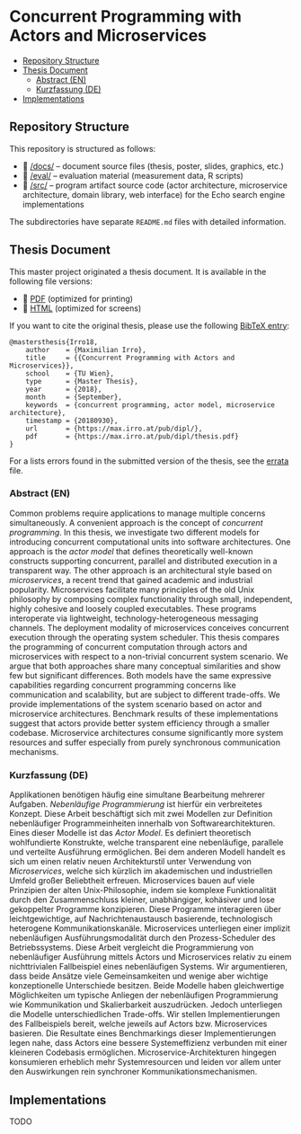 # Concurrent Programming with Actors and Microservices

* [Repository Structure](#repository-structure)
* [Thesis Document](#thesis-document)
    * [Abstract (EN)](#abstract-en)
    * [Kurzfassung (DE)](#kurzfassung-de)
* [Implementations](#implementations)

## Repository Structure

This repository is structured as follows:

* :open_file_folder: [/docs/](docs/) &ndash; document source files (thesis, poster, slides, graphics, etc.)
* :open_file_folder: [/eval/](eval/) &ndash; evaluation material (measurement data, R scripts)
* :open_file_folder: [/src/](src/) &ndash; program artifact source code (actor architecture, microservice architecture, domain library, web interface) for the Echo search engine implementations

The subdirectories have separate `README.md` files with detailed information.

## Thesis Document

This master project originated a thesis document. It is available in the following file versions:

* :scroll: [PDF](https://max.irro.at/pub/dipl/thesis.pdf) (optimized for printing)
* :page_facing_up: [HTML](https://max.irro.at/pub/dipl/thesis.html) (optimized for screens)

If you want to cite the original thesis, please use the following [BibTeX entry](https://max.irro.at/pub/dipl/thesis.bib):

    @mastersthesis{Irro18,
        author    = {Maximilian Irro},
        title     = {{Concurrent Programming with Actors and Microservices}},
        school    = {TU Wien},
        type      = {Master Thesis},
        year      = {2018},
        month     = {September},
        keywords  = {concurrent programming, actor model, microservice architecture},
        timestamp = {20180930},
        url       = {https://max.irro.at/pub/dipl/},
        pdf       = {https://max.irro.at/pub/dipl/thesis.pdf}
    }

For a lists errors found in the submitted version of the thesis, see the [errata](/docs/errata.md) file. 

### Abstract (EN)

Common problems require applications to manage multiple concerns simultaneously. A convenient approach is the concept of *concurrent programming*. In this thesis, we investigate two different models for introducing concurrent computational units into software architectures. One approach is the *actor model* that defines theoretically well-known constructs supporting concurrent, parallel and distributed execution in a transparent way. The other approach is an architectural style based on *microservices*, a recent trend that gained academic and industrial popularity. Microservices facilitate many principles of the old Unix philosophy by composing complex functionality through small, independent, highly cohesive and loosely coupled executables. These programs interoperate via lightweight, technology-heterogeneous messaging channels. The deployment modality of microservices conceives concurrent execution through the operating system scheduler. This thesis compares the programming of concurrent computation through actors and microservices with respect to a non-trivial concurrent system scenario. We argue that both approaches share many conceptual similarities and show few but significant differences. Both models have the same expressive capabilities regarding concurrent programming concerns like communication and scalability, but are subject to different trade-offs. We provide implementations of the system scenario based on actor and microservice architectures. Benchmark results of these implementations suggest that actors provide better system efficiency through a smaller codebase. Microservice architectures consume significantly more system resources and suffer especially from purely synchronous communication mechanisms.

### Kurzfassung (DE)

Applikationen benötigen häufig eine simultane Bearbeitung mehrerer Aufgaben. *Nebenläufige Programmierung* ist hierfür ein verbreitetes Konzept. Diese Arbeit beschäftigt sich mit zwei Modellen zur Definition nebenläufiger Programmeinheiten innerhalb von Softwarearchitekturen. Eines dieser Modelle ist das *Actor Model*. Es definiert theoretisch wohlfundierte Konstrukte, welche transparent eine nebenläufige, parallele und verteilte Ausführung ermöglichen. Bei dem anderen Modell handelt es sich um einen relativ neuen Architekturstil unter Verwendung von *Microservices*, welche sich kürzlich im akademischen und industriellen Umfeld großer Beliebtheit erfreuen. Microservices bauen auf viele Prinzipien der alten Unix-Philosophie, indem sie komplexe Funktionalität durch den Zusammenschluss kleiner, unabhängiger, kohäsiver und lose gekoppelter Programme konzipieren. Diese Programme interagieren über leichtgewichtige, auf Nachrichtenaustausch basierende, technologisch heterogene Kommunikationskanäle. Microservices unterliegen einer implizit nebenläufigen Ausführungsmodalität durch den Prozess-Scheduler des Betriebssystems. Diese Arbeit vergleicht die Programmierung von nebenläufiger Ausführung mittels Actors und Microservices relativ zu einem nichttrivialen Fallbeispiel eines nebenläufigen Systems. Wir argumentieren, dass beide Ansätze viele Gemeinsamkeiten und wenige aber wichtige konzeptionelle Unterschiede besitzen. Beide Modelle haben gleichwertige Möglichkeiten um typische Anliegen der nebenläufigen Programmierung wie Kommunikation und Skalierbarkeit auszudrücken. Jedoch unterliegen die Modelle unterschiedlichen Trade-offs. Wir stellen Implementierungen des Fallbeispiels bereit, welche jeweils auf Actors bzw. Microservices basieren. Die Resultate eines Benchmarkings dieser Implementierungen legen nahe, dass Actors eine bessere Systemeffizienz verbunden mit einer kleineren Codebasis ermöglichen. Microservice-Architekturen hingegen konsumieren erheblich mehr Systemresourcen und leiden vor allem unter den Auswirkungen rein synchroner Kommunikationsmechanismen.

## Implementations

TODO